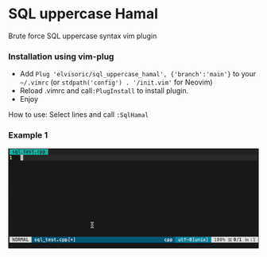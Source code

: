 # SQL uppercase Hamal
Brute force SQL uppercase syntax vim plugin

### Installation using vim-plug 

 - Add `Plug 'elvisoric/sql_uppercase_hamal', {'branch':'main'}` to your `~/.vimrc` (or `stdpath('config') . '/init.vim'` for Neovim)
 - Reload .vimrc and call`:PlugInstall` to install plugin.
 - Enjoy

How to use:
Select lines and call `:SqlHamal`

### Example 1
![Using SqlHamal on simple query](demo1.gif)

